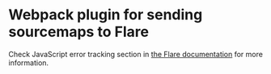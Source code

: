 # Webpack plugin for sending sourcemaps to Flare

Check JavaScript error tracking section in [the Flare documentation](https://flareapp.io/docs/javascript-error-tracking/installation) for more information.
